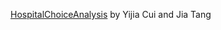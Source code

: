 [HospitalChoiceAnalysis](https://github.com/YijiaCui/HospitalChoiceAnalysis) by Yijia Cui and Jia Tang

